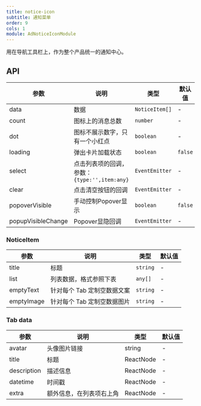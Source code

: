 ```yaml
---
title: notice-icon
subtitle: 通知菜单
order: 9
cols: 1
module: AdNoticeIconModule
---
```


用在导航工具栏上，作为整个产品统一的通知中心。

## API

参数 | 说明 | 类型 | 默认值
----|------|-----|------
data | 数据 | `NoticeItem[]` | -
count | 图标上的消息总数 | `number` | -
dot | 图标不展示数字，只有一个小红点 | `boolean` | -
loading | 弹出卡片加载状态 | `boolean` | `false`
select | 点击列表项的回调，参数：`{type:'',item:any}` | `EventEmitter` | -
clear | 点击清空按钮的回调 | `EventEmitter` | -
popoverVisible | 手动控制Popover显示 | `boolean` | `false`
popupVisibleChange | Popover显隐回调 | `EventEmitter` | -

### NoticeItem

参数 | 说明 | 类型 | 默认值
----|------|-----|------
title | 标题 | `string` | -
list | 列表数据，格式参照下表 | `any[]` | -
emptyText | 针对每个 Tab 定制空数据文案 | `string` | -
emptyImage | 针对每个 Tab 定制空数据图片 | `string` | -


### Tab data

参数 | 说明 | 类型 | 默认值
----|------|-----|------
avatar | 头像图片链接 | string | -
title | 标题 | ReactNode | -
description | 描述信息 | ReactNode | -
datetime | 时间戳 | ReactNode | -
extra | 额外信息，在列表项右上角 | ReactNode | -
